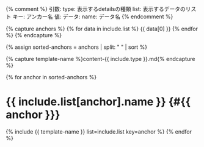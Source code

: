 {% comment %}
引数:
  type: 表示するdetailsの種類
  list: 表示するデータのリスト
    キー: アンカー名
    値: データ:
      name: データ名
{% endcomment %}

<!-- 全アンカー名をスペース区切りで結合 -->
{% capture anchors %}
{% for data in include.list %} {{ data[0] }} {% endfor %}
{% endcapture %}

<!-- anchorsを空白で区切ってソート -->
{% assign sorted-anchors = anchors | split: " " | sort %}

<!-- detailsタイプからテンプレートファイル名を作成 -->
{% capture template-name %}content-{{ include.type }}.md{% endcapture %}

<!-- ソートしたアンカー順でリスト展開 -->
<!-- NOTE: Markdownはインデントできないのでforの中身はインデントなし -->
{% for anchor in sorted-anchors %}
# {{ include.list[anchor].name }} {#{{ anchor }}}
{% include {{ template-name }} list=include.list key=anchor %}
{% endfor %}
